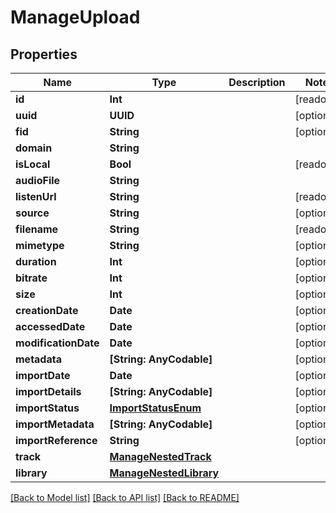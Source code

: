 # ManageUpload

## Properties
Name | Type | Description | Notes
------------ | ------------- | ------------- | -------------
**id** | **Int** |  | [readonly] 
**uuid** | **UUID** |  | [optional] 
**fid** | **String** |  | [optional] 
**domain** | **String** |  | 
**isLocal** | **Bool** |  | [readonly] 
**audioFile** | **String** |  | 
**listenUrl** | **String** |  | [readonly] 
**source** | **String** |  | [optional] 
**filename** | **String** |  | [readonly] 
**mimetype** | **String** |  | [optional] 
**duration** | **Int** |  | [optional] 
**bitrate** | **Int** |  | [optional] 
**size** | **Int** |  | [optional] 
**creationDate** | **Date** |  | [optional] 
**accessedDate** | **Date** |  | [optional] 
**modificationDate** | **Date** |  | [optional] 
**metadata** | **[String: AnyCodable]** |  | [optional] 
**importDate** | **Date** |  | [optional] 
**importDetails** | **[String: AnyCodable]** |  | [optional] 
**importStatus** | [**ImportStatusEnum**](ImportStatusEnum.md) |  | [optional] 
**importMetadata** | **[String: AnyCodable]** |  | [optional] 
**importReference** | **String** |  | [optional] 
**track** | [**ManageNestedTrack**](ManageNestedTrack.md) |  | 
**library** | [**ManageNestedLibrary**](ManageNestedLibrary.md) |  | 

[[Back to Model list]](../README.md#documentation-for-models) [[Back to API list]](../README.md#documentation-for-api-endpoints) [[Back to README]](../README.md)


